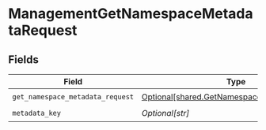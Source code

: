 # ManagementGetNamespaceMetadataRequest


## Fields

| Field                                                                                                  | Type                                                                                                   | Required                                                                                               | Description                                                                                            |
| ------------------------------------------------------------------------------------------------------ | ------------------------------------------------------------------------------------------------------ | ------------------------------------------------------------------------------------------------------ | ------------------------------------------------------------------------------------------------------ |
| `get_namespace_metadata_request`                                                                       | [Optional[shared.GetNamespaceMetadataRequest]](undefined/models/shared/getnamespacemetadatarequest.md) | :heavy_check_mark:                                                                                     | N/A                                                                                                    |
| `metadata_key`                                                                                         | *Optional[str]*                                                                                        | :heavy_check_mark:                                                                                     | N/A                                                                                                    |